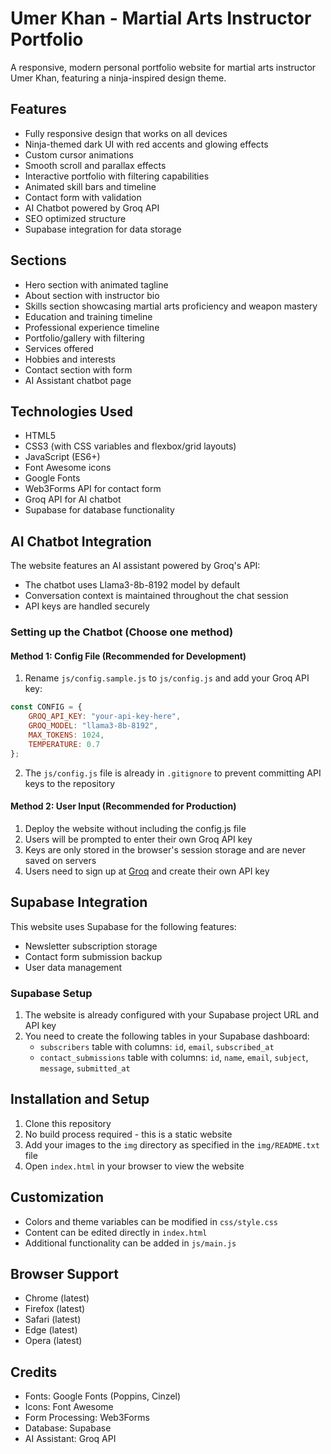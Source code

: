 # Umer Khan - Martial Arts Instructor Portfolio

A responsive, modern personal portfolio website for martial arts instructor Umer Khan, featuring a ninja-inspired design theme.

## Features

- Fully responsive design that works on all devices
- Ninja-themed dark UI with red accents and glowing effects
- Custom cursor animations
- Smooth scroll and parallax effects
- Interactive portfolio with filtering capabilities
- Animated skill bars and timeline
- Contact form with validation
- AI Chatbot powered by Groq API
- SEO optimized structure
- Supabase integration for data storage

## Sections

- Hero section with animated tagline
- About section with instructor bio
- Skills section showcasing martial arts proficiency and weapon mastery
- Education and training timeline
- Professional experience timeline
- Portfolio/gallery with filtering
- Services offered
- Hobbies and interests
- Contact section with form
- AI Assistant chatbot page

## Technologies Used

- HTML5
- CSS3 (with CSS variables and flexbox/grid layouts)
- JavaScript (ES6+)
- Font Awesome icons
- Google Fonts
- Web3Forms API for contact form
- Groq API for AI chatbot
- Supabase for database functionality

## AI Chatbot Integration

The website features an AI assistant powered by Groq's API:

- The chatbot uses Llama3-8b-8192 model by default
- Conversation context is maintained throughout the chat session
- API keys are handled securely

### Setting up the Chatbot (Choose one method)

#### Method 1: Config File (Recommended for Development)

1. Rename `js/config.sample.js` to `js/config.js` and add your Groq API key:
```javascript
const CONFIG = {
    GROQ_API_KEY: "your-api-key-here",
    GROQ_MODEL: "llama3-8b-8192",
    MAX_TOKENS: 1024,
    TEMPERATURE: 0.7
};
```
2. The `js/config.js` file is already in `.gitignore` to prevent committing API keys to the repository

#### Method 2: User Input (Recommended for Production)

1. Deploy the website without including the config.js file
2. Users will be prompted to enter their own Groq API key
3. Keys are only stored in the browser's session storage and are never saved on servers
4. Users need to sign up at [Groq](https://console.groq.com) and create their own API key

## Supabase Integration

This website uses Supabase for the following features:
- Newsletter subscription storage
- Contact form submission backup
- User data management

### Supabase Setup

1. The website is already configured with your Supabase project URL and API key
2. You need to create the following tables in your Supabase dashboard:
   - `subscribers` table with columns: `id`, `email`, `subscribed_at`
   - `contact_submissions` table with columns: `id`, `name`, `email`, `subject`, `message`, `submitted_at`

## Installation and Setup

1. Clone this repository
2. No build process required - this is a static website
3. Add your images to the `img` directory as specified in the `img/README.txt` file
4. Open `index.html` in your browser to view the website

## Customization

- Colors and theme variables can be modified in `css/style.css`
- Content can be edited directly in `index.html`
- Additional functionality can be added in `js/main.js`

## Browser Support

- Chrome (latest)
- Firefox (latest)
- Safari (latest)
- Edge (latest)
- Opera (latest)

## Credits

- Fonts: Google Fonts (Poppins, Cinzel)
- Icons: Font Awesome
- Form Processing: Web3Forms
- Database: Supabase
- AI Assistant: Groq API 